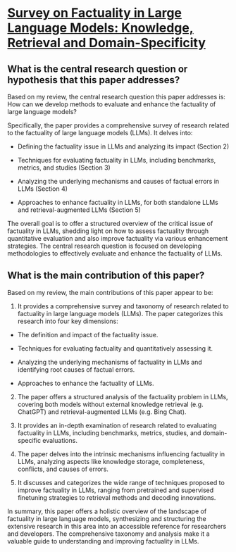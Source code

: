 # [Survey on Factuality in Large Language Models: Knowledge, Retrieval and   Domain-Specificity](https://arxiv.org/abs/2310.07521)

## What is the central research question or hypothesis that this paper addresses?

 Based on my review, the central research question this paper addresses is: How can we develop methods to evaluate and enhance the factuality of large language models?

Specifically, the paper provides a comprehensive survey of research related to the factuality of large language models (LLMs). It delves into:

- Defining the factuality issue in LLMs and analyzing its impact (Section 2)

- Techniques for evaluating factuality in LLMs, including benchmarks, metrics, and studies (Section 3) 

- Analyzing the underlying mechanisms and causes of factual errors in LLMs (Section 4)

- Approaches to enhance factuality in LLMs, for both standalone LLMs and retrieval-augmented LLMs (Section 5)

The overall goal is to offer a structured overview of the critical issue of factuality in LLMs, shedding light on how to assess factuality through quantitative evaluation and also improve factuality via various enhancement strategies. The central research question is focused on developing methodologies to effectively evaluate and enhance the factuality of LLMs.


## What is the main contribution of this paper?

 Based on my review, the main contributions of this paper appear to be:

1. It provides a comprehensive survey and taxonomy of research related to factuality in large language models (LLMs). The paper categorizes this research into four key dimensions: 

- The definition and impact of the factuality issue.

- Techniques for evaluating factuality and quantitatively assessing it. 

- Analyzing the underlying mechanisms of factuality in LLMs and identifying root causes of factual errors.

- Approaches to enhance the factuality of LLMs.

2. The paper offers a structured analysis of the factuality problem in LLMs, covering both models without external knowledge retrieval (e.g. ChatGPT) and retrieval-augmented LLMs (e.g. Bing Chat). 

3. It provides an in-depth examination of research related to evaluating factuality in LLMs, including benchmarks, metrics, studies, and domain-specific evaluations.

4. The paper delves into the intrinsic mechanisms influencing factuality in LLMs, analyzing aspects like knowledge storage, completeness, conflicts, and causes of errors.

5. It discusses and categorizes the wide range of techniques proposed to improve factuality in LLMs, ranging from pretrained and supervised finetuning strategies to retrieval methods and decoding innovations.

In summary, this paper offers a holistic overview of the landscape of factuality in large language models, synthesizing and structuring the extensive research in this area into an accessible reference for researchers and developers. The comprehensive taxonomy and analysis make it a valuable guide to understanding and improving factuality in LLMs.
